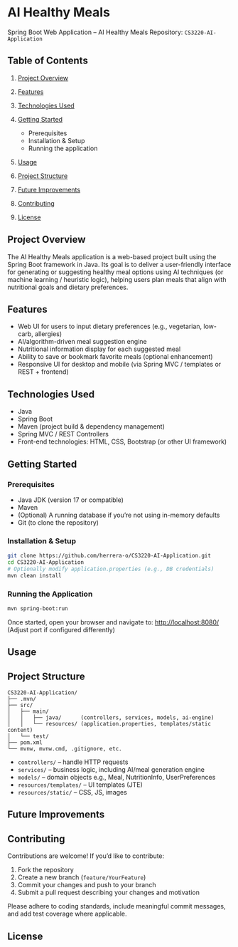 # AI Healthy Meals

Spring Boot Web Application – AI Healthy Meals
Repository: `CS3220-AI-Application` 

## Table of Contents

1. [Project Overview](#project-overview)
2. [Features](#features)
3. [Technologies Used](#technologies-used)
4. [Getting Started](#getting-started)

   * Prerequisites
   * Installation & Setup
   * Running the application
5. [Usage](#usage)
6. [Project Structure](#project-structure)
7. [Future Improvements](#future-improvements)
8. [Contributing](#contributing)
9. [License](#license)

## Project Overview

The AI Healthy Meals application is a web-based project built using the Spring Boot framework in Java. Its goal is to deliver a user-friendly interface for generating or suggesting healthy meal options using AI techniques (or machine learning / heuristic logic), helping users plan meals that align with nutritional goals and dietary preferences.

## Features

* Web UI for users to input dietary preferences (e.g., vegetarian, low-carb, allergies)
* AI/algorithm-driven meal suggestion engine
* Nutritional information display for each suggested meal
* Ability to save or bookmark favorite meals (optional enhancement)
* Responsive UI for desktop and mobile (via Spring MVC / templates or REST + frontend)

## Technologies Used

* Java
* Spring Boot
* Maven (project build & dependency management)
* Spring MVC / REST Controllers
* Front-end technologies: HTML, CSS, Bootstrap (or other UI framework)

## Getting Started

### Prerequisites

* Java JDK (version 17 or compatible)
* Maven
* (Optional) A running database if you’re not using in-memory defaults
* Git (to clone the repository)

### Installation & Setup

```bash
git clone https://github.com/herrera-o/CS3220-AI-Application.git  
cd CS3220-AI-Application  
# Optionally modify application.properties (e.g., DB credentials)  
mvn clean install  
```

### Running the Application

```bash
mvn spring-boot:run  
```

Once started, open your browser and navigate to:
[http://localhost:8080/](http://localhost:8080/)
(Adjust port if configured differently)

## Usage


## Project Structure

```
CS3220-AI-Application/
├── .mvn/
├── src/
│   ├── main/
│   │   ├── java/      (controllers, services, models, ai-engine)
│   │   └── resources/ (application.properties, templates/static content)
│   └── test/
├── pom.xml
└── mvnw, mvnw.cmd, .gitignore, etc.
```

* `controllers/` – handle HTTP requests
* `services/` – business logic, including AI/meal generation engine
* `models/` – domain objects e.g., Meal, NutritionInfo, UserPreferences
* `resources/templates/` – UI templates (JTE)
* `resources/static/` – CSS, JS, images

## Future Improvements


## Contributing

Contributions are welcome! If you’d like to contribute:

1. Fork the repository
2. Create a new branch (`feature/YourFeature`)
3. Commit your changes and push to your branch
4. Submit a pull request describing your changes and motivation

Please adhere to coding standards, include meaningful commit messages, and add test coverage where applicable.

## License

